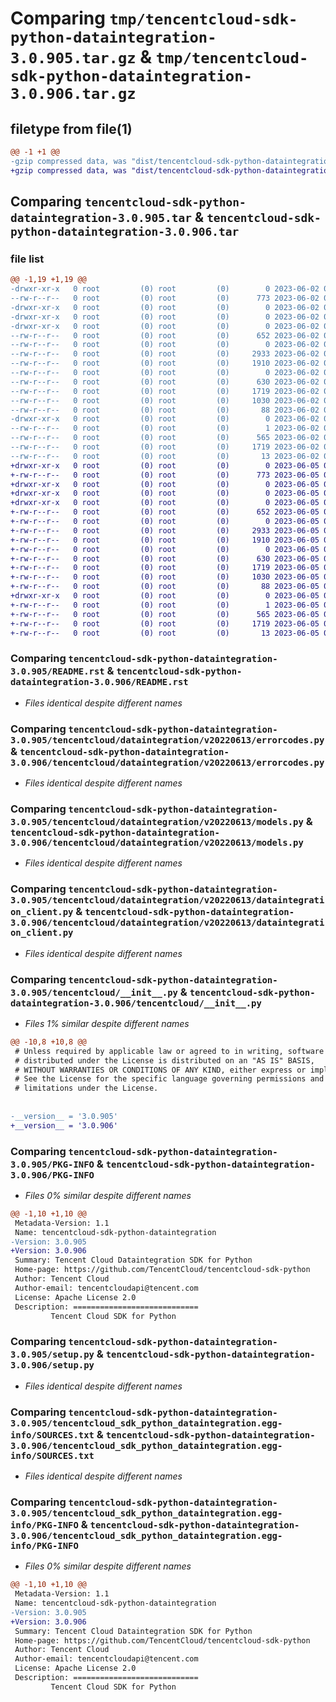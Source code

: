 # Comparing `tmp/tencentcloud-sdk-python-dataintegration-3.0.905.tar.gz` & `tmp/tencentcloud-sdk-python-dataintegration-3.0.906.tar.gz`

## filetype from file(1)

```diff
@@ -1 +1 @@
-gzip compressed data, was "dist/tencentcloud-sdk-python-dataintegration-3.0.905.tar", last modified: Fri Jun  2 00:26:16 2023, max compression
+gzip compressed data, was "dist/tencentcloud-sdk-python-dataintegration-3.0.906.tar", last modified: Mon Jun  5 00:32:29 2023, max compression
```

## Comparing `tencentcloud-sdk-python-dataintegration-3.0.905.tar` & `tencentcloud-sdk-python-dataintegration-3.0.906.tar`

### file list

```diff
@@ -1,19 +1,19 @@
-drwxr-xr-x   0 root         (0) root         (0)        0 2023-06-02 00:26:16.000000 tencentcloud-sdk-python-dataintegration-3.0.905/
--rw-r--r--   0 root         (0) root         (0)      773 2023-06-02 00:26:16.000000 tencentcloud-sdk-python-dataintegration-3.0.905/README.rst
-drwxr-xr-x   0 root         (0) root         (0)        0 2023-06-02 00:26:16.000000 tencentcloud-sdk-python-dataintegration-3.0.905/tencentcloud/
-drwxr-xr-x   0 root         (0) root         (0)        0 2023-06-02 00:26:16.000000 tencentcloud-sdk-python-dataintegration-3.0.905/tencentcloud/dataintegration/
-drwxr-xr-x   0 root         (0) root         (0)        0 2023-06-02 00:26:16.000000 tencentcloud-sdk-python-dataintegration-3.0.905/tencentcloud/dataintegration/v20220613/
--rw-r--r--   0 root         (0) root         (0)      652 2023-06-02 00:26:16.000000 tencentcloud-sdk-python-dataintegration-3.0.905/tencentcloud/dataintegration/v20220613/errorcodes.py
--rw-r--r--   0 root         (0) root         (0)        0 2023-06-02 00:26:16.000000 tencentcloud-sdk-python-dataintegration-3.0.905/tencentcloud/dataintegration/v20220613/__init__.py
--rw-r--r--   0 root         (0) root         (0)     2933 2023-06-02 00:26:16.000000 tencentcloud-sdk-python-dataintegration-3.0.905/tencentcloud/dataintegration/v20220613/models.py
--rw-r--r--   0 root         (0) root         (0)     1910 2023-06-02 00:26:16.000000 tencentcloud-sdk-python-dataintegration-3.0.905/tencentcloud/dataintegration/v20220613/dataintegration_client.py
--rw-r--r--   0 root         (0) root         (0)        0 2023-06-02 00:26:16.000000 tencentcloud-sdk-python-dataintegration-3.0.905/tencentcloud/dataintegration/__init__.py
--rw-r--r--   0 root         (0) root         (0)      630 2023-06-02 00:26:16.000000 tencentcloud-sdk-python-dataintegration-3.0.905/tencentcloud/__init__.py
--rw-r--r--   0 root         (0) root         (0)     1719 2023-06-02 00:26:16.000000 tencentcloud-sdk-python-dataintegration-3.0.905/PKG-INFO
--rw-r--r--   0 root         (0) root         (0)     1030 2023-06-02 00:26:16.000000 tencentcloud-sdk-python-dataintegration-3.0.905/setup.py
--rw-r--r--   0 root         (0) root         (0)       88 2023-06-02 00:26:16.000000 tencentcloud-sdk-python-dataintegration-3.0.905/setup.cfg
-drwxr-xr-x   0 root         (0) root         (0)        0 2023-06-02 00:26:16.000000 tencentcloud-sdk-python-dataintegration-3.0.905/tencentcloud_sdk_python_dataintegration.egg-info/
--rw-r--r--   0 root         (0) root         (0)        1 2023-06-02 00:26:16.000000 tencentcloud-sdk-python-dataintegration-3.0.905/tencentcloud_sdk_python_dataintegration.egg-info/dependency_links.txt
--rw-r--r--   0 root         (0) root         (0)      565 2023-06-02 00:26:16.000000 tencentcloud-sdk-python-dataintegration-3.0.905/tencentcloud_sdk_python_dataintegration.egg-info/SOURCES.txt
--rw-r--r--   0 root         (0) root         (0)     1719 2023-06-02 00:26:16.000000 tencentcloud-sdk-python-dataintegration-3.0.905/tencentcloud_sdk_python_dataintegration.egg-info/PKG-INFO
--rw-r--r--   0 root         (0) root         (0)       13 2023-06-02 00:26:16.000000 tencentcloud-sdk-python-dataintegration-3.0.905/tencentcloud_sdk_python_dataintegration.egg-info/top_level.txt
+drwxr-xr-x   0 root         (0) root         (0)        0 2023-06-05 00:32:29.000000 tencentcloud-sdk-python-dataintegration-3.0.906/
+-rw-r--r--   0 root         (0) root         (0)      773 2023-06-05 00:32:29.000000 tencentcloud-sdk-python-dataintegration-3.0.906/README.rst
+drwxr-xr-x   0 root         (0) root         (0)        0 2023-06-05 00:32:29.000000 tencentcloud-sdk-python-dataintegration-3.0.906/tencentcloud/
+drwxr-xr-x   0 root         (0) root         (0)        0 2023-06-05 00:32:29.000000 tencentcloud-sdk-python-dataintegration-3.0.906/tencentcloud/dataintegration/
+drwxr-xr-x   0 root         (0) root         (0)        0 2023-06-05 00:32:29.000000 tencentcloud-sdk-python-dataintegration-3.0.906/tencentcloud/dataintegration/v20220613/
+-rw-r--r--   0 root         (0) root         (0)      652 2023-06-05 00:32:29.000000 tencentcloud-sdk-python-dataintegration-3.0.906/tencentcloud/dataintegration/v20220613/errorcodes.py
+-rw-r--r--   0 root         (0) root         (0)        0 2023-06-05 00:32:29.000000 tencentcloud-sdk-python-dataintegration-3.0.906/tencentcloud/dataintegration/v20220613/__init__.py
+-rw-r--r--   0 root         (0) root         (0)     2933 2023-06-05 00:32:29.000000 tencentcloud-sdk-python-dataintegration-3.0.906/tencentcloud/dataintegration/v20220613/models.py
+-rw-r--r--   0 root         (0) root         (0)     1910 2023-06-05 00:32:29.000000 tencentcloud-sdk-python-dataintegration-3.0.906/tencentcloud/dataintegration/v20220613/dataintegration_client.py
+-rw-r--r--   0 root         (0) root         (0)        0 2023-06-05 00:32:29.000000 tencentcloud-sdk-python-dataintegration-3.0.906/tencentcloud/dataintegration/__init__.py
+-rw-r--r--   0 root         (0) root         (0)      630 2023-06-05 00:32:29.000000 tencentcloud-sdk-python-dataintegration-3.0.906/tencentcloud/__init__.py
+-rw-r--r--   0 root         (0) root         (0)     1719 2023-06-05 00:32:29.000000 tencentcloud-sdk-python-dataintegration-3.0.906/PKG-INFO
+-rw-r--r--   0 root         (0) root         (0)     1030 2023-06-05 00:32:29.000000 tencentcloud-sdk-python-dataintegration-3.0.906/setup.py
+-rw-r--r--   0 root         (0) root         (0)       88 2023-06-05 00:32:29.000000 tencentcloud-sdk-python-dataintegration-3.0.906/setup.cfg
+drwxr-xr-x   0 root         (0) root         (0)        0 2023-06-05 00:32:29.000000 tencentcloud-sdk-python-dataintegration-3.0.906/tencentcloud_sdk_python_dataintegration.egg-info/
+-rw-r--r--   0 root         (0) root         (0)        1 2023-06-05 00:32:29.000000 tencentcloud-sdk-python-dataintegration-3.0.906/tencentcloud_sdk_python_dataintegration.egg-info/dependency_links.txt
+-rw-r--r--   0 root         (0) root         (0)      565 2023-06-05 00:32:29.000000 tencentcloud-sdk-python-dataintegration-3.0.906/tencentcloud_sdk_python_dataintegration.egg-info/SOURCES.txt
+-rw-r--r--   0 root         (0) root         (0)     1719 2023-06-05 00:32:29.000000 tencentcloud-sdk-python-dataintegration-3.0.906/tencentcloud_sdk_python_dataintegration.egg-info/PKG-INFO
+-rw-r--r--   0 root         (0) root         (0)       13 2023-06-05 00:32:29.000000 tencentcloud-sdk-python-dataintegration-3.0.906/tencentcloud_sdk_python_dataintegration.egg-info/top_level.txt
```

### Comparing `tencentcloud-sdk-python-dataintegration-3.0.905/README.rst` & `tencentcloud-sdk-python-dataintegration-3.0.906/README.rst`

 * *Files identical despite different names*

### Comparing `tencentcloud-sdk-python-dataintegration-3.0.905/tencentcloud/dataintegration/v20220613/errorcodes.py` & `tencentcloud-sdk-python-dataintegration-3.0.906/tencentcloud/dataintegration/v20220613/errorcodes.py`

 * *Files identical despite different names*

### Comparing `tencentcloud-sdk-python-dataintegration-3.0.905/tencentcloud/dataintegration/v20220613/models.py` & `tencentcloud-sdk-python-dataintegration-3.0.906/tencentcloud/dataintegration/v20220613/models.py`

 * *Files identical despite different names*

### Comparing `tencentcloud-sdk-python-dataintegration-3.0.905/tencentcloud/dataintegration/v20220613/dataintegration_client.py` & `tencentcloud-sdk-python-dataintegration-3.0.906/tencentcloud/dataintegration/v20220613/dataintegration_client.py`

 * *Files identical despite different names*

### Comparing `tencentcloud-sdk-python-dataintegration-3.0.905/tencentcloud/__init__.py` & `tencentcloud-sdk-python-dataintegration-3.0.906/tencentcloud/__init__.py`

 * *Files 1% similar despite different names*

```diff
@@ -10,8 +10,8 @@
 # Unless required by applicable law or agreed to in writing, software
 # distributed under the License is distributed on an "AS IS" BASIS,
 # WITHOUT WARRANTIES OR CONDITIONS OF ANY KIND, either express or implied.
 # See the License for the specific language governing permissions and
 # limitations under the License.
 
 
-__version__ = '3.0.905'
+__version__ = '3.0.906'
```

### Comparing `tencentcloud-sdk-python-dataintegration-3.0.905/PKG-INFO` & `tencentcloud-sdk-python-dataintegration-3.0.906/PKG-INFO`

 * *Files 0% similar despite different names*

```diff
@@ -1,10 +1,10 @@
 Metadata-Version: 1.1
 Name: tencentcloud-sdk-python-dataintegration
-Version: 3.0.905
+Version: 3.0.906
 Summary: Tencent Cloud Dataintegration SDK for Python
 Home-page: https://github.com/TencentCloud/tencentcloud-sdk-python
 Author: Tencent Cloud
 Author-email: tencentcloudapi@tencent.com
 License: Apache License 2.0
 Description: ============================
         Tencent Cloud SDK for Python
```

### Comparing `tencentcloud-sdk-python-dataintegration-3.0.905/setup.py` & `tencentcloud-sdk-python-dataintegration-3.0.906/setup.py`

 * *Files identical despite different names*

### Comparing `tencentcloud-sdk-python-dataintegration-3.0.905/tencentcloud_sdk_python_dataintegration.egg-info/SOURCES.txt` & `tencentcloud-sdk-python-dataintegration-3.0.906/tencentcloud_sdk_python_dataintegration.egg-info/SOURCES.txt`

 * *Files identical despite different names*

### Comparing `tencentcloud-sdk-python-dataintegration-3.0.905/tencentcloud_sdk_python_dataintegration.egg-info/PKG-INFO` & `tencentcloud-sdk-python-dataintegration-3.0.906/tencentcloud_sdk_python_dataintegration.egg-info/PKG-INFO`

 * *Files 0% similar despite different names*

```diff
@@ -1,10 +1,10 @@
 Metadata-Version: 1.1
 Name: tencentcloud-sdk-python-dataintegration
-Version: 3.0.905
+Version: 3.0.906
 Summary: Tencent Cloud Dataintegration SDK for Python
 Home-page: https://github.com/TencentCloud/tencentcloud-sdk-python
 Author: Tencent Cloud
 Author-email: tencentcloudapi@tencent.com
 License: Apache License 2.0
 Description: ============================
         Tencent Cloud SDK for Python
```

